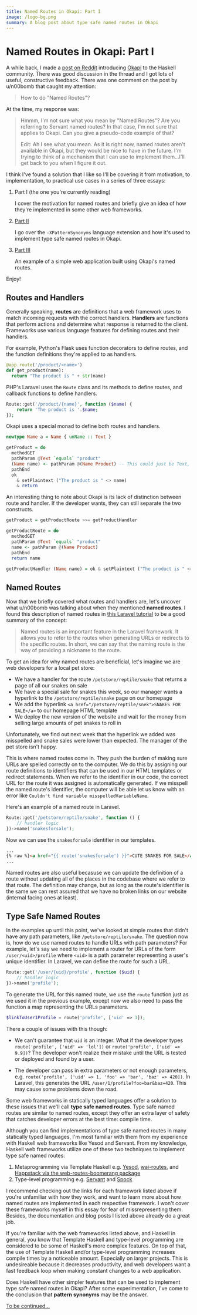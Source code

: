 ```yaml
---
title: Named Routes in Okapi: Part I
image: /logo-bg.png
summary: A blog post about type safe named routes in Okapi
---
```


# Named Routes in Okapi: Part I

A while back, I made a [post on Reddit](https://www.reddit.com/r/haskell/comments/trzi5u/new_serverside_framework_based_on_monadic_parsing/)
introducing [Okapi](https://www.okapi.wiki/) to the Haskell community. There was good discussion in the thread and I got lots of useful, constructive feedback.
There was one comment on the post by u/n00bomb that caught my attention:

> How to do "Named Routes"?

At the time, my response was:

> Hmmm, I'm not sure what you mean by "Named Routes"? Are you referring to Servant named routes?
> In that case, I'm not sure that applies to Okapi. Can you give a pseudo-code example of that?
> 
> Edit: Ah I see what you mean. As it is right now, named routes aren't available in Okapi, but they would be nice to have in the future.
> I'm trying to think of a mechanism that I can use to implement them...I'll get back to you when I figure it out.

I think I've found a solution that I like so I'll be covering it from motivation, to implementation, to practical use cases in a series of three essays:

1. Part I (the one you're currently reading)

   I cover the motivation for named routes and briefly give an idea of how they're implemented in some other web frameworks.

2. [Part II](/post3)

   I go over the `-XPatternSynonyms` language extension and how it's used to implement type safe named routes in Okapi.

3. [Part III](/post4)

   An example of a simple web application built using Okapi's named routes.

Enjoy!

## Routes and Handlers

Generally speaking, **routes** are definitions that a web framework uses to match incoming requests with the correct handlers.
**Handlers** are functions that perform actions and determine what response is returned to the client.
Frameworks use various language features for defining routes and their handlers.

For example, Python's Flask uses function decorators to define routes, and the function definitions they're applied to as handlers.

```python
@app.route('/product/<name>')
def get_product(name):
  return "The product is " + str(name)
```

PHP's Laravel uses the `Route` class and its methods to define routes, and callback functions to define handlers.

```php
Route::get('/product/{name}', function ($name) {
    return 'The product is '.$name;
});
```

Okapi uses a special monad to define both routes and handlers.

```haskell
newtype Name a = Name { unName :: Text }

getProduct = do
  methodGET
  pathParam @Text `equals` "product"
  (Name name) <- pathParam @(Name Product) -- This could just be Text, but we're using Haskell so...
  pathEnd
  ok
    & setPlaintext ("The product is " <> name)
    & return
```

An interesting thing to note about Okapi is its lack of distinction between route and handler. If the developer wants, they can still
separate the two constructs.

```haskell
getProduct = getProductRoute >>= getProductHandler

getProductRoute = do
  methodGET
  pathParam @Text `equals` "product"
  name <- pathParam @(Name Product)
  pathEnd
  return name
  
getProductHandler (Name name) = ok & setPlaintext ("The product is " <> name) & return
```

## Named Routes

Now that we briefly covered what routes and handlers are, let's uncover what u/n00bomb was talking about when they mentioned **named routes**.
I found this description of named routes in [this Laravel tutorial](https://www.javatpoint.com/named-routes-in-laravel#:~:text=Named%20routes%20is%20an%20important,a%20nickname%20to%20the%20route.) to be a good summary of the concept:

> Named routes is an important feature in the Laravel framework.
> It allows you to refer to the routes when generating URLs or redirects to the specific routes.
> In short, we can say that the naming route is the way of providing a nickname to the route.

To get an idea for why named routes are beneficial, let's imagine we are web developers for a local pet store:
 
- We have a handler for the route `/petstore/reptile/snake` that returns a page of all our snakes on sale
- We have a special sale for snakes this week, so our manager wants a hyperlink to the `/petstore/reptile/snake` page on our homepage
- We add the hyperlink `<a href="/petstore/reptile/snek">SNAKES FOR SALE</a>` to our homepage HTML template
- We deploy the new version of the website and wait for the money from selling large amounts of pet snakes to roll in

Unfortunately, we find out next week that the hyperlink we added was misspelled and snake sales were lower than expected.
The manager of the pet store isn't happy.

This is where named routes come in. They push the burden of making sure URLs are spelled correctly on to the computer. We do this by assigning
our route definitions to identifiers that can be used in our HTML templates or redirect statements.
When we refer to the identifier in our code, the correct URL for the route it was assigned is automatically generated.
If we misspell the named route's identifier, the computer will be able let us know with an error like `Couldn't find variable misspelledVariableName`.

Here's an example of a named route in Laravel.

```php
Route::get('/petstore/reptile/snake', function () {
    // handler logic
})->name('snakesforsale');
```

Now we can use the `snakesforsale` identifier in our templates.

```html
...
{% raw %}<a href="{{ route('snakesforsale') }}">CUTE SNAKES FOR SALE</a>{% endraw %}
...
```

Named routes are also useful becasuse we can update the definition of a route without updating all of the places in the codebase where we refer to that route.
The definition may change, but as long as the route's identifier is the same we can rest assured that we have no broken links on our website (internal facing ones at least).

## Type Safe Named Routes

In the examples up until this point, we've looked at simple routes that didn't have any path parameters, like `/petstore/reptile/snake`.
The question now is, how do we use named routes to handle URLs with path parameters? For example, let's say we need to implement a router for URLs of the form `/user/<uid>/profile` where `<uid>` is a path parameter representing a user's unique identifier. In Laravel, we can define the route for such a URL.

```php
Route::get('/user/{uid}/profile', function ($uid) {
    // handler logic
})->name('profile');
```

To generate the URL for this named route, we use the `route` function just as we used it in the previous example, except now we also need to pass the function a map representing the URLs parameters.

```php
$linkToUser1Profile = route('profile', ['uid' => 1]);
```

There a couple of issues with this though:

- We can't guarantee that `uid` is an integer.
  What if the developer types `route('profile', ['uid' => 'lol'])` or `route('profile', ['uid' => 9.9])`?
  The developer won't realize their mistake until the URL is tested or deployed and found by a user.

- The developer can pass in extra parameters or not enough parameters, e.g. `route('profile', ['uid' => 1, 'foo' => 'bar', 'baz' => 420])`.
  In Laravel, this generates the URL `/user/1/profile?foo=bar&baz=420`. This may cause some problems down the road.

Some web frameworks in statically typed languages offer a solution to these issues that we'll call **type safe named routes**.
Type safe named routes are similar to named routes, except they offer an extra layer of safety that catches developer errors at the best time: compile time.

Although you can find implementations of type safe named routes in many statically typed languages, I'm most familiar with them from my experience with Haskell web frameworks like Yesod and Servant. From my knowledge, Haskell web frameworks utilize one of these two techniques to implement type safe named routes:

1. Metaprogramming via Template Haskell e.g. [Yesod](https://www.yesodweb.com/blog/2010/05/really-type-safe-urls), [wai-routes](https://hackage.haskell.org/package/wai-routes), and [Happstack via the web-routes-boomerang package](https://www.happstack.com/docs/crashcourse/index.html#web-routes-boomerang)
2. Type-level programming e.g. [Servant](https://kseo.github.io/posts/2017-01-20-how-servant%27s-type-safe-links-work.html) and [Spock](https://www.spock.li/2015/04/19/type-safe_routing.html)

I recommend checking out the links for each framework listed above if you're unfamiliar with how they work, and want to learn more about how named routes are implemented in each respective framework.
I won't cover these frameworks myself in this essay for fear of missrepresenting them. Besides, the documentation and blog posts I listed above already do a great job.

If you're familiar with the web frameworks listed above, and Haskell in general, you know that Template Haskell and type-level programming
are considered to be some of Haskell's more complex features. On top of that, the use of Template Haskell and/or type-level programming increases
compile times by a noticeable amount. Especially on larger projects. This is undesireable because it decreases productivity, and web developers want a fast feedback loop when making constant changes to a web application.

Does Haskell have other simpler features that can be used to implement type safe named routes in Okapi?
After some experimentation, I've come to the conclusion that **pattern synonyms** may be the answer.

[To be continued...](/post3)
